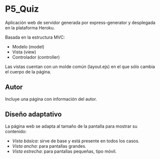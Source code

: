 # P5_Quiz
Aplicación web de servidor generada por express-generator y desplegada en la plataforma Heroku.

Basada en la estructura MVC:
* Modelo (model)
* Vista (view)
* Controlador (controller)

Las vistas cuentan con un molde común (layout.ejs) en el que sólo cambia el cuerpo de la página.
## Autor
Incluye una página con información del autor.
## Diseño adaptativo
La página web se adapta al tamaño de la pantalla para mostrar su contenido:
* *Vista básica*: sirve de base y está presente en todos los casos.
* *Vista ancha*: para pantallas grandes.
* *Vista estrecha*: para pantallas pequeñas, tipo móvil.
